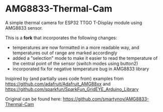 # AMG8833-Thermal-Cam

A simple thermal camera for ESP32 TTGO T-Display module using AMG8833 sensor.

This is a **fork** that incorporates the following changes:
* temperatures are now formatted in a more readable way, and temperatures out of range are marked accordingly
* added a "selection" mode to make it easier to read the temperature of the central point of the sensor (switch modes using button2)
* incorporated fix for negative temperature bug in AMG8833 library

Inspired by (and partially uses code from) examples from https://github.com/adafruit/Adafruit_AMG88xx and https://github.com/sparkfun/SparkFun_GridEYE_Arduino_Library

Original can be found here: https://github.com/smartynov/AMG8833-Thermal-Cam
